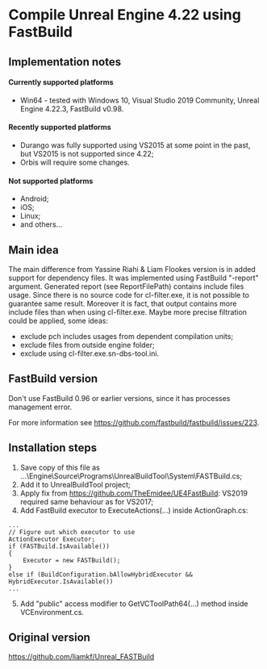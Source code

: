 # Compile Unreal Engine 4.22 using FastBuild

## Implementation notes
#### Currently supported platforms
- Win64 - tested with Windows 10, Visual Studio 2019 Community, Unreal Engine 4.22.3, FastBuild v0.98.

#### Recently supported platforms
- Durango was fully supported using VS2015 at some point in the past, but VS2015 is not supported since 4.22;
- Orbis will require some changes.

#### Not supported platforms
- Android;
- iOS;
- Linux;
- and others...

## Main idea
The main difference from Yassine Riahi & Liam Flookes version is in added support for dependency files.
It was implemented using FastBuild "-report" argument.
Generated report (see ReportFilePath) contains include files usage.
Since there is no source code for cl-filter.exe, it is not possible to guarantee same result.
Moreover it is fact, that output contains more include files than when using cl-filter.exe.
Maybe more precise filtration could be applied, some ideas:
- exclude pch includes usages from dependent compilation units;
- exclude files from outside engine folder;
- exclude using cl-filter.exe.sn-dbs-tool.ini.

## FastBuild version
Don't use FastBuild 0.96 or earlier versions, since it has processes management error.

For more information see https://github.com/fastbuild/fastbuild/issues/223.

## Installation steps
1. Save copy of this file as ...\Engine\Source\Programs\UnrealBuildTool\System\FASTBuild.cs;
2. Add it to UnrealBuildTool project;
3. Apply fix from https://github.com/TheEmidee/UE4FastBuild:
	VS2019 required same behaviour as for VS2017;
4. Add FastBuild executor to ExecuteActions(...) inside ActionGraph.cs:
```
...
// Figure out which executor to use
ActionExecutor Executor;
if (FASTBuild.IsAvailable())
{
	Executor = new FASTBuild();
}
else if (BuildConfiguration.bAllowHybridExecutor && HybridExecutor.IsAvailable())
...
```
5. Add "public" access modifier to GetVCToolPath64(...) method inside VCEnvironment.cs.


## Original version
https://github.com/liamkf/Unreal_FASTBuild
